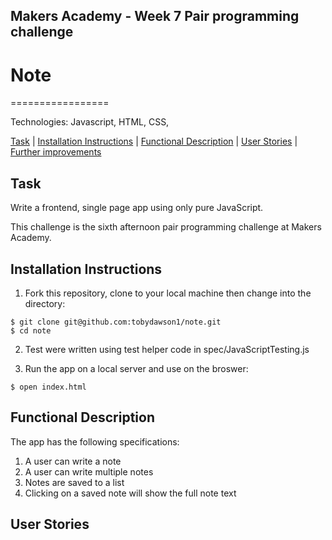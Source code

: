 ## Makers Academy - Week 7 Pair programming challenge

# Note
=================

Technologies: Javascript, HTML, CSS,

[Task](#Task) | [Installation Instructions](#Instructions) | [Functional Description](#Description) | [User Stories](#Stories) | [Further improvements](#improvements)

## Task

Write a frontend, single page app using only pure JavaScript.

This challenge is the sixth afternoon pair programming challenge at Makers Academy.

## <a name='Instructions'>Installation Instructions</a>

1. Fork this repository, clone to your local machine then change into the directory:

```
$ git clone git@github.com:tobydawson1/note.git
$ cd note
```

2. Test were written using test helper code in spec/JavaScriptTesting.js

3. Run the app on a local server and use on the broswer:

```
$ open index.html
```

## <a name='Description'>Functional Description </a>

The app has the following specifications:
<ol>
  <li>A user can write a note
  <li>A user can write multiple notes
  <li>Notes are saved to a list
  <li>Clicking on a saved note will show the full note text
</ol>

## <a name='Stories'> User Stories </a>
